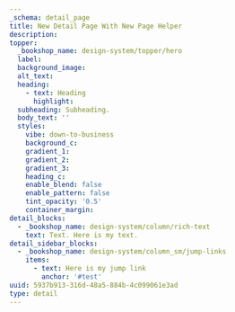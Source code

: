 ```yaml
---
_schema: detail_page
title: New Detail Page With New Page Helper
description:
topper:
  _bookshop_name: design-system/topper/hero
  label:
  background_image:
  alt_text:
  heading:
    - text: Heading
      highlight:
  subheading: Subheading.
  body_text: ''
  styles:
    vibe: down-to-business
    background_c:
    gradient_1:
    gradient_2:
    gradient_3:
    heading_c:
    enable_blend: false
    enable_pattern: false
    tint_opacity: '0.5'
    container_margin:
detail_blocks:
  - _bookshop_name: design-system/column/rich-text
    text: Text. Here is my text.
detail_sidebar_blocks:
  - _bookshop_name: design-system/column_sm/jump-links
    items:
      - text: Here is my jump link
        anchor: '#test'
uuid: 5937b913-316d-48a5-884b-4c099061e3ad
type: detail
---
```

